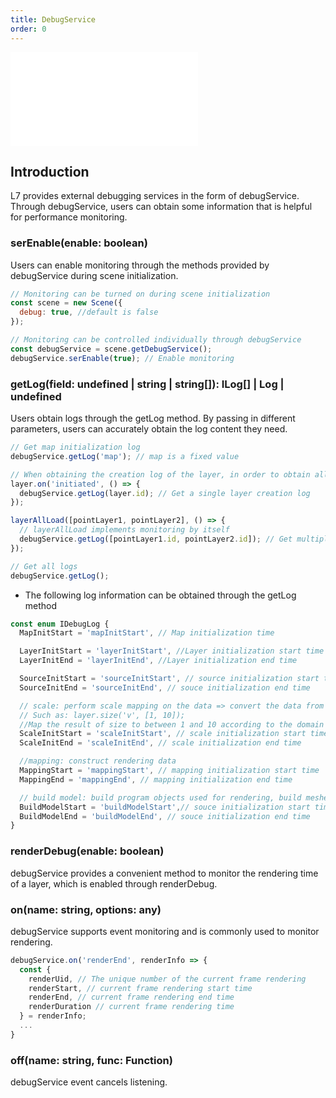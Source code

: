 ```yaml
---
title: DebugService
order: 0
---
```


<embed src="@/docs/common/style.md"></embed>

## Introduction

L7 provides external debugging services in the form of debugService. Through debugService, users can obtain some information that is helpful for performance monitoring.

### serEnable(enable: boolean)

Users can enable monitoring through the methods provided by debugService during scene initialization.

```js
// Monitoring can be turned on during scene initialization
const scene = new Scene({
  debug: true, //default is false
});

// Monitoring can be controlled individually through debugService
const debugService = scene.getDebugService();
debugService.serEnable(true); // Enable monitoring
```

### getLog(field: undefined | string | string\[]): ILog\[] | Log | undefined

Users obtain logs through the getLog method. By passing in different parameters, users can accurately obtain the log content they need.

```js
// Get map initialization log
debugService.getLog('map'); // map is a fixed value

// When obtaining the creation log of the layer, in order to obtain all the data, it needs to be obtained after the layer creation is completed.
layer.on('initiated', () => {
  debugService.getLog(layer.id); // Get a single layer creation log
});

layerAllLoad([pointLayer1, pointLayer2], () => {
  // layerAllLoad implements monitoring by itself
  debugService.getLog([pointLayer1.id, pointLayer2.id]); // Get multiple layer creation logs
});

// Get all logs
debugService.getLog();
```

* The following log information can be obtained through the getLog method

```js
const enum IDebugLog {
  MapInitStart = 'mapInitStart', // Map initialization time

  LayerInitStart = 'layerInitStart', //Layer initialization start time
  LayerInitEnd = 'layerInitEnd', //Layer initialization end time

  SourceInitStart = 'sourceInitStart', // source initialization start time
  SourceInitEnd = 'sourceInitEnd', // souce initialization end time

  // scale: perform scale mapping on the data => convert the data from the definition domain to the value domain
  // Such as: layer.size('v', [1, 10]);
  //Map the result of size to between 1 and 10 according to the domain represented by field v
  ScaleInitStart = 'scaleInitStart', // scale initialization start time
  ScaleInitEnd = 'scaleInitEnd', // scale initialization end time

  //mapping: construct rendering data
  MappingStart = 'mappingStart', // mapping initialization start time
  MappingEnd = 'mappingEnd', // mapping initialization end time

  // build model: build program objects used for rendering, build meshes, textures, etc.
  BuildModelStart = 'buildModelStart',// souce initialization start time
  BuildModelEnd = 'buildModelEnd', // souce initialization end time
}
```

### renderDebug(enable: boolean)

debugService provides a convenient method to monitor the rendering time of a layer, which is enabled through renderDebug.

### on(name: string, options: any)

debugService supports event monitoring and is commonly used to monitor rendering.

```js
debugService.on('renderEnd', renderInfo => {
  const {
    renderUid, // The unique number of the current frame rendering
    renderStart, // current frame rendering start time
    renderEnd, // current frame rendering end time
    renderDuration // current frame rendering time
  } = renderInfo;
  ...
}
```

### off(name: string, func: Function)

debugService event cancels listening.
